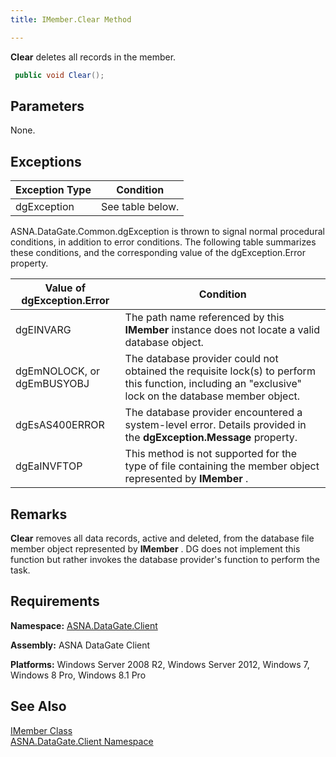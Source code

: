 ```yaml
---
title: IMember.Clear Method

---
```


**Clear** deletes all records in the member.

```cs
 public void Clear();
```


## Parameters

None.
## Exceptions



| Exception Type | Condition |
| ---- | ---- |
| dgException | See table below. |



<p>ASNA.DataGate.Common.dgException is thrown to signal normal procedural conditions, in addition to error conditions. The following table summarizes these conditions, and the corresponding value of the <span>dgException.Error</span> property.



| Value of dgException.Error | Condition |
| ---- | ---- |
| <p>dgEINVARG | The path name referenced by this **IMember** instance does not locate a valid database object. |
| dgEmNOLOCK, or dgEmBUSYOBJ | The database provider could not obtained the requisite lock(s) to perform this function, including an "exclusive" lock on the database member object. |
| dgEsAS400ERROR | The database provider encountered a system-level error. Details provided in the **dgException.Message** property. |
| dgEaINVFTOP | This method is not supported for the type of file containing the member object represented by **IMember** . |



## Remarks

**Clear** removes all data records, active and deleted, from the database file member object represented by **IMember** . DG does not implement this function but rather invokes the database provider's function to perform the task.
## Requirements

<span> **Namespace:** [ASNA.DataGate.Client](datagate-client-namespace.html) </span> 

<span> **Assembly:** ASNA DataGate Client</span> 

<span> **Platforms:** Windows Server 2008 R2, Windows Server 2012, Windows 7, Windows 8 Pro, Windows 8.1 Pro</span>
## See Also


[IMember Class](imember-class.html)
      <br />
[ASNA.DataGate.Client Namespace](datagate-client-namespace.html)

